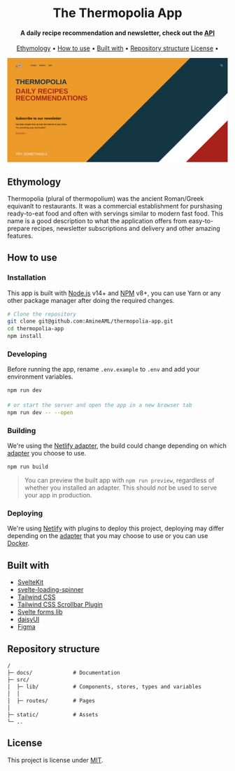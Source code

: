 <h1 align="center">
  <br>
  The Thermopolia App
  <br>
</h1>

<h4 align="center">A daily recipe recommendation and newsletter, check out the <a href="https://github.com/AmineAML/thermopolia-api" target="_blank">API</a></h4>

<p align="center">
  <a href="#ethymology">Ethymology</a> •
  <a href="#how-to-use">How to use</a> •
  <a href="#built-with">Built with</a> •
  <a href="#repository-structure">Repository structure</a>
  <a href="#license">License</a> •
</p>

![screenshot](thumbnail_of_thermopolia.png)

## Ethymology
Thermopolia (plural of thermopolium) was the ancient Roman/Greek equivanlt to restaurants. It was a commercial establishment for purshasing ready-to-eat food and often with servings similar to modern fast food. This name is a good description to what the application offers from easy-to-prepare recipes, newsletter subscriptions and delivery and other amazing features.

## How to use
### Installation
This app is built with [Node.js](https://nodejs.org/en/) v14+ and [NPM](https://docs.npmjs.com/downloading-and-installing-node-js-and-npm) v8+, you can use Yarn or any other package manager after doing the required changes.
```bash
# Clone the repository
git clone git@github.com:AmineAML/thermopolia-app.git
cd thermopolia-app
npm install
```
### Developing
Before running the app, rename `.env.example` to `.env` and add your environment variables.
```bash
npm run dev

# or start the server and open the app in a new browser tab
npm run dev -- --open
```

### Building
We're using the [Netlify adapter](https://github.com/sveltejs/kit/tree/master/packages/adapter-netlify), the build could change depending on which [adapter](https://kit.svelte.dev/docs#adapters) you choose to use.
```bash
npm run build
```

> You can preview the built app with `npm run preview`, regardless of whether you installed an adapter. This should _not_ be used to serve your app in production.

### Deploying
We're using [Netlify](https://www.netlify.com/) with plugins to deploy this project, deploying may differ depending on the [adapter](https://kit.svelte.dev/docs#adapters) that you may choose to use or you can use [Docker](https://www.docker.com/).

## Built with
- [SvelteKit](https://kit.svelte.dev/)
- [svelte-loading-spinner](https://github.com/Schum123/svelte-loading-spinners)
- [Tailwind CSS](https://tailwindcss.com)
- [Tailwind CSS Scrollbar Plugin](https://github.com/adoxography/tailwind-scrollbar)
- [Svelte forms lib](https://github.com/tjinauyeung/svelte-forms-lib)
- [daisyUI](https://daisyui.com)
- [Figma](https://www.figma.com)

## Repository structure
```
/
├─ docs/             # Documentation
├─ src/
│  ├─ lib/           # Components, stores, types and variables
│  │
│  ├─ routes/        # Pages
│
├─ static/           # Assets
└─ ..                
```

## License
This project is license under [MIT](https://github.com/AmineAML/Portfolio/blob/main/LICENSE).